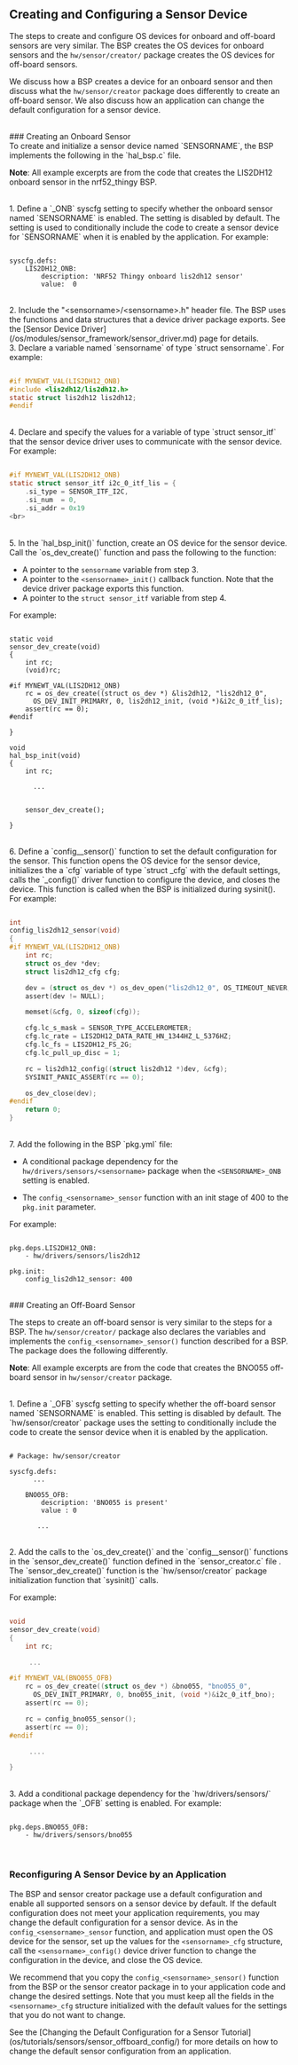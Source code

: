 ## Creating and Configuring a Sensor Device

The steps to create and configure OS devices for onboard and off-board sensors are very similar.  The BSP creates the OS devices for onboard sensors and the `hw/sensor/creator/` package creates the OS devices for off-board sensors.  

We discuss how a BSP creates a device for an onboard sensor and then discuss what the `hw/sensor/creator` package does differently to create an off-board sensor. We also discuss how an application can change the default configuration for a sensor device.

<br>
### Creating an Onboard Sensor
<br>
To create and initialize a sensor device named `SENSORNAME`, the BSP implements the following in the `hal_bsp.c` file. 

**Note**: All example excerpts are from the code that creates the LIS2DH12 onboard sensor in the nrf52_thingy BSP. 

<br>
1. Define a `<SENSORNAME>_ONB` syscfg setting to specify whether the onboard sensor named `SENSORNAME` is enabled. The setting is disabled by default. The setting is used to conditionally include the code to create a sensor device for `SENSORNAME` when it is enabled by the application. For example:

```no-highlight

syscfg.defs:
    LIS2DH12_ONB:
        description: 'NRF52 Thingy onboard lis2dh12 sensor'
        value:  0
```

<br>
2. Include the "&lt;sensorname&gt;/&lt;sensorname&gt;.h" header file.  The BSP uses the functions and data structures that a device driver package exports. See the [Sensor Device Driver](/os/modules/sensor_framework/sensor_driver.md) page for details.

<br>
3. Declare a variable named `sensorname` of type `struct sensorname`. For example:

```c

#if MYNEWT_VAL(LIS2DH12_ONB)
#include <lis2dh12/lis2dh12.h>
static struct lis2dh12 lis2dh12;
#endif

```

<br>
4. Declare and specify the values for a variable of type `struct sensor_itf` that the sensor device driver uses to communicate with the sensor device. For example: 

```c

#if MYNEWT_VAL(LIS2DH12_ONB)
static struct sensor_itf i2c_0_itf_lis = {
    .si_type = SENSOR_ITF_I2C,
    .si_num  = 0,
    .si_addr = 0x19
<br>

```

<br>
5. In the `hal_bsp_init()` function,  create an OS device for the sensor device.  Call the `os_dev_create()` function and pass the following to the function: 

* A pointer to the `sensorname` variable from step 3.
* A pointer to the `<sensorname>_init()` callback function. Note that the device driver package exports this function.
* A pointer to the `struct sensor_itf` variable from step 4. 

For example: 

```hl_lines="7 8 9 10 11"

static void
sensor_dev_create(void)
{
    int rc;
    (void)rc;

#if MYNEWT_VAL(LIS2DH12_ONB)
    rc = os_dev_create((struct os_dev *) &lis2dh12, "lis2dh12_0",
      OS_DEV_INIT_PRIMARY, 0, lis2dh12_init, (void *)&i2c_0_itf_lis);
    assert(rc == 0);
#endif

}

void
hal_bsp_init(void)
{
    int rc;

      ...


    sensor_dev_create();

}

```
<br>
6. Define a `config_<sensorname>_sensor()` function to set the default configuration for the sensor. This function opens the OS device for the sensor device, initializes the a `cfg` variable of type `struct <sensorname>_cfg` with the default settings, calls the `<sensorname>_config()` driver function to configure the device, and closes the device.  This function is called when the BSP is initialized during sysinit(). For example:

```c

int
config_lis2dh12_sensor(void)
{
#if MYNEWT_VAL(LIS2DH12_ONB)
    int rc;
    struct os_dev *dev;
    struct lis2dh12_cfg cfg;

    dev = (struct os_dev *) os_dev_open("lis2dh12_0", OS_TIMEOUT_NEVER, NULL);
    assert(dev != NULL);

    memset(&cfg, 0, sizeof(cfg));

    cfg.lc_s_mask = SENSOR_TYPE_ACCELEROMETER;
    cfg.lc_rate = LIS2DH12_DATA_RATE_HN_1344HZ_L_5376HZ;
    cfg.lc_fs = LIS2DH12_FS_2G;
    cfg.lc_pull_up_disc = 1;

    rc = lis2dh12_config((struct lis2dh12 *)dev, &cfg);
    SYSINIT_PANIC_ASSERT(rc == 0);

    os_dev_close(dev);
#endif
    return 0;
}

```

<br>
7. Add the following in the BSP `pkg.yml` file: 

* A conditional package dependency for the `hw/drivers/sensors/<sensorname>` package when the `<SENSORNAME>_ONB` setting is enabled. 

* The `config_<sensorname>_sensor` function with an init stage of 400 to the `pkg.init` parameter. 

For example:

```no-highlight

pkg.deps.LIS2DH12_ONB:
    - hw/drivers/sensors/lis2dh12

pkg.init:
    config_lis2dh12_sensor: 400

```
<br>
### Creating an Off-Board Sensor

The steps to create an off-board sensor is very similar to the steps for a BSP. The `hw/sensor/creator/` package also declares the variables and implements the `config_<sensorname>_sensor()` function described for a BSP. The package does the following differently. 

**Note**: All example excerpts are from the code that creates the BNO055 off-board sensor in `hw/sensor/creator` package.

<br>
1. Define a `<SENSORNAME>_OFB` syscfg setting to specify whether the off-board sensor named `SENSORNAME` is enabled. This setting is disabled by default. The `hw/sensor/creator` package uses the setting to conditionally include the code to create the sensor device when it is enabled by the application.

```no-highlight

# Package: hw/sensor/creator

syscfg.defs:
      ...

    BNO055_OFB:
        description: 'BNO055 is present'
        value : 0
      
       ...

```

<br>
2. Add the calls to the `os_dev_create()` and the `config_<sensorname>_sensor()` functions in the `sensor_dev_create()` function defined in the `sensor_creator.c` file . The `sensor_dev_create()` function is the `hw/sensor/creator` package initialization function that `sysinit()` calls. 

For example: 

```c

void
sensor_dev_create(void)
{
    int rc;

     ...

#if MYNEWT_VAL(BNO055_OFB)
    rc = os_dev_create((struct os_dev *) &bno055, "bno055_0",
      OS_DEV_INIT_PRIMARY, 0, bno055_init, (void *)&i2c_0_itf_bno);
    assert(rc == 0);

    rc = config_bno055_sensor();
    assert(rc == 0);
#endif

     ....

}

```

<br>
3.  Add a conditional package dependency for the `hw/drivers/sensors/<sensorname>` package when the `<SENSORNAME>_OFB` setting is enabled. For example:

```no-highlight

pkg.deps.BNO055_OFB:
    - hw/drivers/sensors/bno055

```

<br>

### Reconfiguring A Sensor Device by an Application

The BSP and sensor creator package use a default configuration and enable all supported sensors on a sensor device by default.  If the default configuration does not meet your application requirements, you may change the default configuration for a sensor device. As in the `config_<sensorname>_sensor` function, and application must open the OS device for the sensor, set up the values for the `<sensorname>_cfg` structure, call the `<sensorname>_config()` device driver function to change the configuration in the device, and close the OS device.  

We recommend that you copy the `config_<sensorname>_sensor()` function from the BSP or the sensor creator package in to your application code and change the desired settings. Note that you must keep all the fields in the `<sensorname>_cfg` structure initialized with the default values for the settings that you do not want to change.

See the [Changing the Default Configuration for a Sensor Tutorial] (os/tutorials/sensors/sensor_offboard_config/) for more details on how to change the default sensor configuration from an application.
